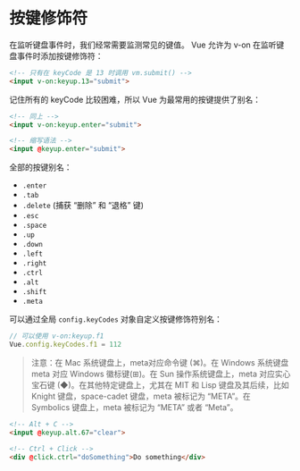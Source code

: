 按键修饰符
===

在监听键盘事件时，我们经常需要监测常见的键值。 Vue 允许为 v-on 在监听键盘事件时添加按键修饰符：

```html
<!-- 只有在 keyCode 是 13 时调用 vm.submit() -->
<input v-on:keyup.13="submit">
```

记住所有的 keyCode 比较困难，所以 Vue 为最常用的按键提供了别名：

```html
<!-- 同上 -->
<input v-on:keyup.enter="submit">

<!-- 缩写语法 -->
<input @keyup.enter="submit">
```

全部的按键别名：

* `.enter`
* `.tab`
* `.delete` (捕获 “删除” 和 “退格” 键)
* `.esc`
* `.space`
* `.up`
* `.down`
* `.left`
* `.right`
* `.ctrl`
* `.alt`
* `.shift`
* `.meta`

可以通过全局 `config.keyCodes` 对象自定义按键修饰符别名：

```js
// 可以使用 v-on:keyup.f1
Vue.config.keyCodes.f1 = 112
```

> 注意：在 Mac 系统键盘上，meta对应命令键 (⌘)。在 Windows 系统键盘 meta 对应 Windows 徽标键(⊞)。在 Sun 操作系统键盘上，meta 对应实心宝石键 (◆)。在其他特定键盘上，尤其在 MIT 和 Lisp 键盘及其后续，比如 Knight 键盘，space-cadet 键盘，meta 被标记为 “META”。在 Symbolics 键盘上，meta 被标记为 “META” 或者 “Meta”。

```html
<!-- Alt + C -->
<input @keyup.alt.67="clear">

<!-- Ctrl + Click -->
<div @click.ctrl="doSomething">Do something</div>
```
